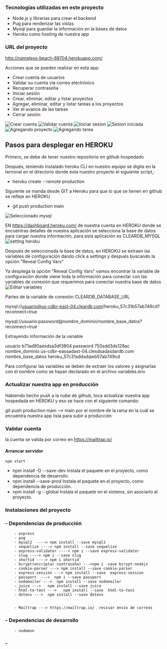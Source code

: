 ### Tecnologías utilizadas en este proyecto
- Node.js y librerías para crear el backend
- Pug para renderizar las vistas
- Mysql para guardar la información en la bases de datos
- Heroku como hosting de nuestra app


### URL del proyecto
http://nameless-beach-69704.herokuapp.com/


Acciones que se pueden realizar en esta app:

- Crear cuenta de usuarios
- Validar su cuenta vía correo electrónico
- Recuperar contraseña
- Iniciar sesión
- Crear, eliminar, editar y listar proyectos
- Agregar, eliminar, editar y listar tareas a los proyectos
- Ver el avance de las tareas
- Cerrar sesión


![Crear cuenta](public/img/crear-cuenta.png)
![Validar cuenta](public/img/mailtrap.png)
![Iniciar sesion](public/img/iniciar-sesion.png)
![Sesion iniciada](public/img/sesion-iniciada.png)
![Agregando proyecto](public/img/agrgando-proyecto.png)
![Agregando tarea](public/img/agregando-tareas.png)



## Pasos para desplegar en HEROKU

Primero, se debe de tener nuestro repositorio en github hospedado

Después, teniendo instalado heroku CLI en nuestro equipo se digita en la terminal en el directorio donde esta nuestro proyecto
el siguiente script,:
- heroku create --remote production

Siguiente se manda desde GIT a Heroku para que lo que se tienen en github se refleje en HEROKU
- git push production main

![Seleccionado mysql](public/img/mysql_heroku.png)

EN https://dashboard.heroku.com/ de nuestra cuenta en HEROKU donde se encuentras detalles de nuestra aplicación
se selecciona la base de datos para cargar nuestra información, para esta aplicación es CLEARDB_MYSQL
![setting heroku](public/img/seleccioar_base_mysql.png)

Después de seleccionada la base de datos, en HEROKU se extraen las variables de configuración dando click a settings y después buscando la opción "Reveal Config Vars"

Ya desplega la opción "Reveal Config Vars" vamos encontrar la variable de configuración donde viene toda la información para conectar con las variables de conexión que requerimos para conectar nuestra base de datos
![Editar variables](public/img/var_config.png)

Partes de la variable de conexión  CLEARDB_DATABASE_URL

mysql://usuario@us-cdbr-east-04.cleardb.com/heroku_57c31b57ab749cd?reconnect=true

mysql://usuario:password@nombre_dominio/nombre_base_datos?reconnect=true

Extrayendo información de la variable

 usuario b71ad90aesdsa3df3804
 password 750sdd3ds128ac
 nombre_dominio us-cdbr-eassadaxt-04.clesdsadasdardb.com
 nombre_base_datos heroku_57c31sddsdqwb57ab749cd

Para configurar las variables se deben de extraer los valores y asignarlas con el nombre como se hayan declarado en el archivo variables.env

### Actualizar nuestra app en producción

Habiendo hecho push a la nube de github, toca actualizar nuestra app hospedada en HEROKU y eso se hace con el siguiente comando:

git push production main   --> main por el nombre de la rama en la cuál se encuentra nuestra app lista para subir a producción

### Validar cuenta
la cuenta se valida por correo en https://mailtrap.io/

#### Arrancar servidor

    npm start

- npm install -D	--save-dev	Instala el paquete en el proyecto, como dependencia de desarrollo.
- npm install	--save-prod	    Instala el paquete en el proyecto, como dependencia de producción.
- npm install -g	--global	Instala el paquete en el sistema, sin asociarlo al proyecto.


### Instalaciones del proyecto

 ### - Dependencias de producción

        - express
        - pug
        - mysql2  ----> npm install --save mysql2
        - sequelize ----> npm install --save sequelize
        - express-validator ----> npm i --save express-validator
        - slug ----> npm i --save slug
        - shortid ----> npm i shortid
        - bcrypt(encriptar contraseña) --->npm i -save bcrypt-nodejs
        - cookie-parser ---> npm install --save cookie-parser
        - express-session ---> npm install --save  express-session
        - passport  --->  npm i --save passport
        - nodemailer --->  npm install --save nodemailer
        - juice --->   npm install --save juice
        - html-to-text --->   npm install --save  html-to-text
        - dotenv --->  npm install --save dotenv


        - Mailtrap ---> https://mailtrap.io/  revisar envío de correos


  ### - Dependencias de desarrollo
        - nodemon


### -

